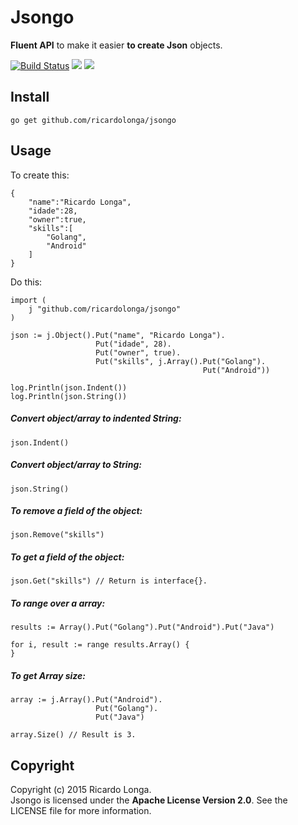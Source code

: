 Jsongo
===================

**Fluent API** to make it easier **to create Json** objects.

[![Build Status](https://travis-ci.org/ricardolonga/jsongo.svg)](https://travis-ci.org/ricardolonga/jsongo) 
[![](http://gocover.io/_badge/github.com/ricardolonga/jsongo)](http://gocover.io/github.com/ricardolonga/jsongo)
[![](https://goreportcard.com/badge/github.com/ricardolonga/jsongo)](http://gocover.io/github.com/ricardolonga/jsongo)

Install
-------------
```
go get github.com/ricardolonga/jsongo
```

Usage
-------------
To create this:  
```
{  
    "name":"Ricardo Longa",
    "idade":28,
    "owner":true,
    "skills":[  
        "Golang",
        "Android"
    ]
}
```  
Do this:  
```
import (
    j "github.com/ricardolonga/jsongo"
)

json := j.Object().Put("name", "Ricardo Longa").
				   Put("idade", 28).
				   Put("owner", true).
				   Put("skills", j.Array().Put("Golang").
									       Put("Android"))

log.Println(json.Indent())
log.Println(json.String())
```
##### Convert object/array to indented String:
```
json.Indent()
```
##### Convert object/array to String:
```
json.String()
```
##### To remove a field of the object:
```
json.Remove("skills")
```
##### To get a field of the object:
```
json.Get("skills") // Return is interface{}.
```
##### To range over a array:
```
results := Array().Put("Golang").Put("Android").Put("Java")

for i, result := range results.Array() {
}
```
##### To get Array size:
```
array := j.Array().Put("Android").
                   Put("Golang").
                   Put("Java")
                   
array.Size() // Result is 3.
```

Copyright
-------------
Copyright (c) 2015 Ricardo Longa.  
Jsongo is licensed under the **Apache License Version 2.0**. See the LICENSE file for more information.
